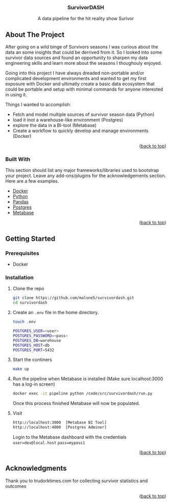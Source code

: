 <div id="top"></div>

<!-- PROJECT LOGO -->
<br />
<div align="center">
  <!-- <a href="https://github.com/othneildrew/Best-README-Template">
    <img src="images/logo.png" alt="Logo" width="80" height="80">
  </a> -->

  <h3 align="center">SurvivorDASH</h3>

  <p align="center">
    A data pipeline for the hit reality show Surivor
  </p>
</div>



<!-- ABOUT THE PROJECT -->
## About The Project

After going on a wild binge of Survivors seasons I was curious about the data an some insights that could
be derrived from it. So I looked into some survivor data sources and found an opportunity to sharpen my data engineering skills
and learn more about the seasons I thoughouly enjoyed.

Going into this project I have always dreaded non-portable and/or complicated development environments and
wanted to get my first exposure with Docker and ultimatly create a basic data ecosystem that could be portable and 
setup with minimal commands for anyone interested in using it.

Things I wanted to accomplish:
* Fetch and model multiple sources of survivor season data (Python)
* load it inot a warehouse-like environment (Postgres)
* explore the data in a BI-tool (Metabase)
* Create a workflow to quickly develop and manage environments (Docker)

<p align="right">(<a href="#top">back to top</a>)</p>


### Built With

This section should list any major frameworks/libraries used to bootstrap your project. Leave any add-ons/plugins for the acknowledgements section. Here are a few examples.

* [Docker](httpd://docker.com/)
* [Python](https://python.org/)
* [Pandas](https://pandas.pydata.org/)
* [Postgres](https://www.postgresql.org/)
* [Metabase](https://www.metabase.com/)

<p align="right">(<a href="#top">back to top</a>)</p>


<!-- GETTING STARTED -->
## Getting Started


### Prerequisites


* Docker


### Installation

1. Clone the repo
   ```sh
   git clone https://github.com/malone5/survivordash.git
   cd survivordash
   ```
2. Create an ```.env``` file in the home directory. 
    ```sh
    touch .env
    ```
    ```sh
   POSTGRES_USER=<user>
   POSTGRES_PASSWORD=<pass>
   POSTGRES_DB=warehouse
   POSTGRES_HOST=db
   POSTGRES_PORT=5432
    ```
3. Start the continers
   ```sh
   make up
   ```

4. Run the pipeline when Metabase is installed (Make sure localhost:3000 has a log-in screen)
   ```sh
   docker exec -it pipeline python /code/src/survivordash/run.py
   ```
   Once this process finished Metabase will now be populated.

5. Visit
   ```sh
   http://localhost:3000  [Metabase BI Tool]
   http://localhost:4000  [Postgres Adminer]
   ```
   Login to the Metabase dashboard with the credentials ```user=dev@local.host```   ```pass=mypass1```
   
<p align="right">(<a href="#top">back to top</a>)</p>



<!-- ACKNOWLEDGMENTS -->
## Acknowledgments

Thank you to trudorktimes.com for collecting survivor statistics and outcomes


<p align="right">(<a href="#top">back to top</a>)</p>



<!-- MARKDOWN LINKS & IMAGES -->
<!-- https://www.markdownguide.org/basic-syntax/#reference-style-links -->
[product-screenshot]: images/screenshot.png
